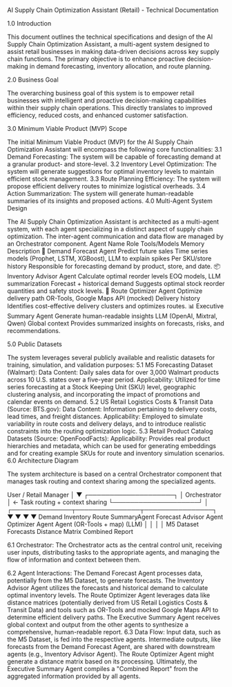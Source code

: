 AI Supply Chain Optimization Assistant (Retail) - Technical Documentation



1.0 Introduction

This document outlines the technical specifications and design of the AI Supply Chain Optimization Assistant, a multi-agent system designed to assist retail businesses in making data-driven decisions across key supply chain functions. The primary objective is to enhance proactive decision-making in demand forecasting, inventory allocation, and route planning.

2.0 Business Goal

The overarching business goal of this system is to empower retail businesses with intelligent and proactive decision-making capabilities within their supply chain operations. This directly translates to improved efficiency, reduced costs, and enhanced customer satisfaction.

3.0 Minimum Viable Product (MVP) Scope

The initial Minimum Viable Product (MVP) for the AI Supply Chain Optimization Assistant will encompass the following core functionalities:
3.1 Demand Forecasting: The system will be capable of forecasting demand at a granular product- and store-level.
3.2 Inventory Level Optimization: The system will generate suggestions for optimal inventory levels to maintain efficient stock management.
3.3 Route Planning Efficiency: The system will propose efficient delivery routes to minimize logistical overheads.
3.4 Action Summarization: The system will generate human-readable summaries of its insights and proposed actions.
4.0 Multi-Agent System Design

The AI Supply Chain Optimization Assistant is architected as a multi-agent system, with each agent specializing in a distinct aspect of supply chain optimization. The inter-agent communication and data flow are managed by an Orchestrator component.
Agent Name
Role
Tools/Models
Memory
Description
🔮 Demand Forecast Agent
Predict future sales
Time series models (Prophet, LSTM, XGBoost), LLM to explain spikes
Per SKU/store history
Responsible for forecasting demand by product, store, and date.
📦 Inventory Advisor Agent
Calculate optimal reorder levels
EOQ models, LLM summarization
Forecast + historical demand
Suggests optimal stock reorder quantities and safety stock levels.
🚚 Route Optimizer Agent
Optimize delivery path
OR-Tools, Google Maps API (mocked)
Delivery history
Identifies cost-effective delivery clusters and optimizes routes.
📊 Executive Summary Agent
Generate human-readable insights
LLM (OpenAI, Mixtral, Qwen)
Global context
Provides summarized insights on forecasts, risks, and recommendations.

5.0 Public Datasets

The system leverages several publicly available and realistic datasets for training, simulation, and validation purposes:
5.1 M5 Forecasting Dataset (Walmart):
Data Content: Daily sales data for over 3,000 Walmart products across 10 U.S. states over a five-year period.
Applicability: Utilized for time series forecasting at a Stock Keeping Unit (SKU) level, geographic clustering analysis, and incorporating the impact of promotions and calendar events on demand.
5.2 US Retail Logistics Costs & Transit Data (Source: BTS.gov):
Data Content: Information pertaining to delivery costs, lead times, and freight distances.
Applicability: Employed to simulate variability in route costs and delivery delays, and to introduce realistic constraints into the routing optimization logic.
5.3 Retail Product Catalog Datasets (Source: OpenFoodFacts):
Applicability: Provides real product hierarchies and metadata, which can be used for generating embeddings and for creating example SKUs for route and inventory simulation scenarios.
6.0 Architecture Diagram

The system architecture is based on a central Orchestrator component that manages task routing and context sharing among the specialized agents.


User / Retail Manager
        │
        ▼
┌────────────────────┐
│    Orchestrator    │  ← Task routing + context sharing
└────────────────────┘
        │
┌──────────────┬───────────────┬────────────────┐
▼              ▼               ▼                ▼
Demand       Inventory        Route         SummaryAgent
Forecast     Advisor Agent    Optimizer     Agent
Agent                        (OR-Tools + map) (LLM)
        │              │             │               │
     M5 Dataset    Forecasts   Distance Matrix     Combined Report


6.1 Orchestrator: The Orchestrator acts as the central control unit, receiving user inputs, distributing tasks to the appropriate agents, and managing the flow of information and context between them.

6.2 Agent Interactions:
The Demand Forecast Agent processes data, potentially from the M5 Dataset, to generate forecasts.
The Inventory Advisor Agent utilizes the forecasts and historical demand to calculate optimal inventory levels.
The Route Optimizer Agent leverages data like distance matrices (potentially derived from US Retail Logistics Costs & Transit Data) and tools such as OR-Tools and mocked Google Maps API to determine efficient delivery paths.
The Executive Summary Agent receives global context and output from the other agents to synthesize a comprehensive, human-readable report.
6.3 Data Flow:
Input data, such as the M5 Dataset, is fed into the respective agents.
Intermediate outputs, like forecasts from the Demand Forecast Agent, are shared with downstream agents (e.g., Inventory Advisor Agent).
The Route Optimizer Agent might generate a distance matrix based on its processing.
Ultimately, the Executive Summary Agent compiles a "Combined Report" from the aggregated information provided by all agents.

